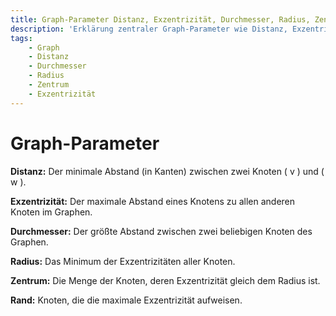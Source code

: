 ```yaml
---
title: Graph-Parameter Distanz, Exzentrizität, Durchmesser, Radius, Zentrum, Rand
description: 'Erklärung zentraler Graph-Parameter wie Distanz, Exzentrizität, Durchmesser, Radius, Zentrum und Rand zur Analyse der Knotennähe.'
tags:
    - Graph
    - Distanz
    - Durchmesser
    - Radius
    - Zentrum
    - Exzentrizität
---
```


# Graph-Parameter

**Distanz:**
Der minimale Abstand (in Kanten) zwischen zwei Knoten \( v \) und \( w \).

**Exzentrizität:**
Der maximale Abstand eines Knotens zu allen anderen Knoten im Graphen.

**Durchmesser:**
Der größte Abstand zwischen zwei beliebigen Knoten des Graphen.

**Radius:**
Das Minimum der Exzentrizitäten aller Knoten.

**Zentrum:**
Die Menge der Knoten, deren Exzentrizität gleich dem Radius ist.

**Rand:**
Knoten, die die maximale Exzentrizität aufweisen.

